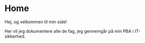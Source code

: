 # Home

Hej, og velkommen til min side!

Her vil jeg dokumentere alle de fag, jeg gennemgår på min PBA i IT-sikkerhed.